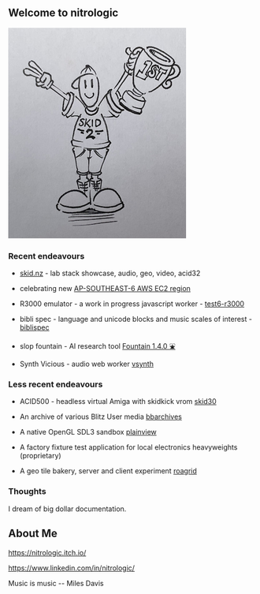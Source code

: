 ## Welcome to nitrologic

![skidwin](skidwin1.jpg)

### Recent endeavours

* [skid.nz](https://skid.nz/dsptool.html) - lab stack showcase, audio, geo, video, acid32

* celebrating new [AP-SOUTHEAST-6 AWS EC2 region](https://nitrologic.github.io/apacsezone6)

* R3000 emulator - a work in progress javascript worker - [test6-r3000](https://github.com/nitrologic/fountain/blob/main/slop/test6-r3000.slop.js)

* bibli spec - language and unicode blocks and music scales of interest - [biblispec](https://github.com/nitrologic/biblispec)

* slop fountain - AI research tool [Fountain 1.4.0 ⛲](https://github.com/nitrologic/fountain) 

* Synth Vicious - audio web worker [vsynth](https://github.com/nitrologic/vsynth)


### Less recent endeavours

* ACID500 - headless virtual Amiga with skidkick vrom [skid30](https://github.com/nitrologic/skid30)

* An archive of various Blitz User media [bbarchives](https://github.com/nitrologic/bbarchives)

* A native OpenGL SDL3 sandbox [plainview](https://github.com/nitrologic/plainview)

* A factory fixture test application for local electronics heavyweights (proprietary)

* A geo tile bakery, server and client experiment  [roagrid](https://github.com/nitrologic/roagrid)

### Thoughts

I dream of big dollar documentation.

## About Me

https://nitrologic.itch.io/

https://www.linkedin.com/in/nitrologic/

Music is music -- Miles Davis
